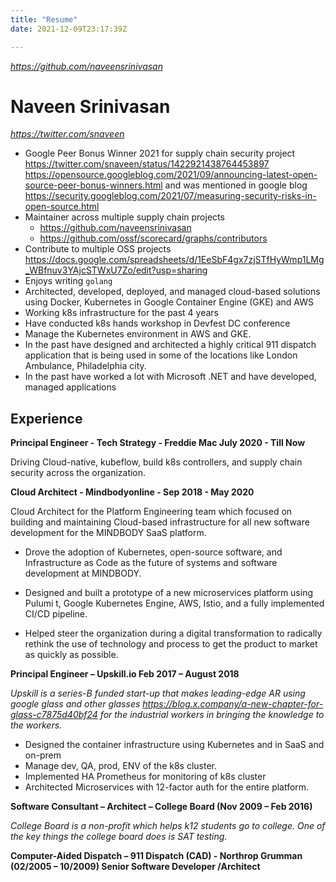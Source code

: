 ```yaml
---
title: "Resume"
date: 2021-12-09T23:17:39Z

---
```


_https://github.com/naveensrinivasan_

Naveen Srinivasan 
============

_https://twitter.com/snaveen_ 


* Google Peer Bonus Winner 2021 for supply chain security project https://twitter.com/snaveen/status/1422921438764453897 https://opensource.googleblog.com/2021/09/announcing-latest-open-source-peer-bonus-winners.html and was mentioned in google blog https://security.googleblog.com/2021/07/measuring-security-risks-in-open-source.html 
* Maintainer across multiple supply chain projects    
    - https://github.com/naveensrinivasan 
    - https://github.com/ossf/scorecard/graphs/contributors 
* Contribute to multiple OSS projects https://docs.google.com/spreadsheets/d/1EeSbF4gx7zjSTfHyWmp1LMg_WBfnuv3YAjcSTWxU7Zo/edit?usp=sharing
* Enjoys writing `golang`
* Architected, developed, deployed, and managed cloud-based solutions using Docker, Kubernetes in Google Container Engine (GKE) and AWS
* Working k8s infrastructure for the past 4 years
* Have conducted k8s hands workshop in Devfest DC conference 
* Manage the Kubernetes environment in AWS and GKE.
* In the past have designed and architected a highly critical 911 dispatch application that is being used in some of the locations like London Ambulance, Philadelphia city. 
* In the past have worked a lot with Microsoft .NET and have developed, managed applications 

Experience
----------

**Principal Engineer - Tech Strategy - Freddie Mac July 2020 - Till Now**

Driving Cloud-native, kubeflow, build k8s controllers, and supply chain security across the organization. 


**Cloud Architect - Mindbodyonline - Sep 2018 - May 2020**

Cloud Architect for the Platform Engineering team which focused on building and maintaining Cloud-based infrastructure for all new software development for the MINDBODY SaaS platform.

- Drove the adoption of Kubernetes, open-source software, and Infrastructure as Code as the future of systems and software development at MINDBODY.

- Designed and built a prototype of a new microservices platform using Pulumi t, Google Kubernetes Engine, AWS, Istio, and a fully implemented CI/CD pipeline.

- Helped steer the organization during a digital transformation to radically rethink the use of technology and process to get the product to market as quickly as possible.

**Principal Engineer – Upskill.io Feb 2017 – August 2018**

*Upskill is a series-B funded start-up that makes leading-edge AR using google glass and other glasses https://blog.x.company/a-new-chapter-for-glass-c7875d40bf24  for the industrial workers in bringing the knowledge to the workers.*

* Designed the container infrastructure using Kubernetes and in SaaS and on-prem
* Manage dev, QA, prod, ENV of the k8s cluster.
* Implemented HA Prometheus for monitoring of k8s cluster
* Architected Microservices with 12-factor auth for the entire platform.

**Software Consultant – Architect – College Board (Nov 2009 – Feb 2016)**

*College Board is a non-profit which helps k12 students go to college. One of the key things the college board does is SAT testing.*

**Computer-Aided Dispatch – 911 Dispatch (CAD) - Northrop Grumman (02/2005 – 10/2009) Senior Software Developer /Architect**

